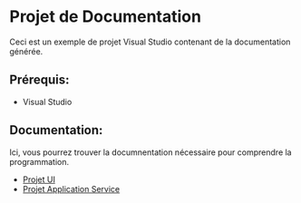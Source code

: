 # Projet de Documentation

Ceci est un exemple de projet Visual Studio contenant de la documentation générée.

## Prérequis:

* Visual Studio

## Documentation:

Ici, vous pourrez trouver la documnentation nécessaire pour comprendre la programmation.

* [Projet UI](DocumentedExemple/DocumentedExemple/README.MD)
* [Projet Application Service](DocumentedExemple/DocumentationExemples.ApplicationServices/README.md)
